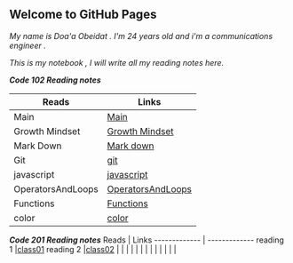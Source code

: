 ## Welcome to GitHub Pages

*My name is Doa'a Obeidat . I'm 24 years old and i'm a communications engineer .*

  *This is my notebook , I will write all my reading notes here.*

 ***Code 102 Reading notes***

| Reads          | Links                                                             |
| -------------- | ----------------------------------------------------------------- |
| Main           | [Main](https://doaa-1996.github.io/reading-notes/)                |
| Growth Mindset | [Growth Mindset](https://doaa-1996.github.io/reading-notes/read1) |
| Mark Down| [Mark down](https://doaa-1996.github.io/reading-notes/markdown) |
| Git| [git](https://doaa-1996.github.io/reading-notes/git) |
|javascript | [javascript](https://doaa-1996.github.io/reading-notes/javascript) |
|OperatorsAndLoops | [OperatorsAndLoops](https://doaa-1996.github.io/reading-notes/Read5) |
|Functions | [Functions](https://doaa-1996.github.io/reading-notes/functions) |
| color | [color](https://doaa-1996.github.io/reading-notes/color) |


 ***Code 201 Reading notes***
Reads         | Links
------------- | -------------
reading 1     |[class01](https://doaa-1996.github.io/reading-notes/class01)
reading 2     |[class02](https://doaa-1996.github.io/reading-notes/class02)
              |[]()
              |[]()
              |[]()
              |[]()
              |[]()
              |[]()
              |[]()
              |[]()
              |[]()
              |[]()
              |[]()
              |[]()
              |[]()
